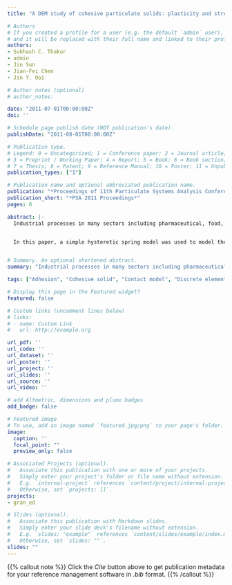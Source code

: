 ```yaml
---
title: "A DEM study of cohesive particulate solids: plasticity and stress-history dependency"

# Authors
# If you created a profile for a user (e.g. the default `admin` user), write the username (folder name) here 
# and it will be replaced with their full name and linked to their profile.
authors:
- Subhash C. Thakur
- admin
- Jin Sun
- Jian-Fei Chen
- Jin Y. Ooi

# Author notes (optional)
# author_notes:

date: "2011-07-01T00:00:00Z"
doi: ''

# Schedule page publish date (NOT publication's date).
publishDate: "2011-08-01T00:00:00Z"

# Publication type.
# Legend: 0 = Uncategorized; 1 = Conference paper; 2 = Journal article;
# 3 = Preprint / Working Paper; 4 = Report; 5 = Book; 6 = Book section;
# 7 = Thesis; 8 = Patent; 9 = Reference Manual; 10 = Poster; 11 = Unpublished;
publication_types: ["1"]

# Publication name and optional abbreviated publication name.
publication: "*Proceedings of 11th Particulate Systems Analysis Conference&#58; PSA 2011*"
publication_short: "*PSA 2011 Proceedings*"
pages: 6

abstract: |-
  Industrial processes in many sectors including pharmaceutical, food, and chemical sectors involve bulk materials with varying degree of cohesivity. Cohesive solids can experience a number of flow problems including arching, ratholing, segregation, channelling and flooding. A better understanding of these problems can help to improve the handling of these solids and provide optimised solutions. The discrete element method (DEM) using soft contact approach as proposed by Cundall and Strack (1979) has been widely used to investigate the behaviour of granular materials subject to a variety of loading conditions. This paper describes a study using DEM to model cohesive-frictional particulate solids. To produce realistic behaviour, the numerical model must capture the decreasing packing density often observed with increasing cohesivity and the cohesive behaviour that is stress history dependent. Whilst the commonly used JMR or DMT models of contact adhesion or the liquid bridge models for capillary action can predict bulk cohesion, they generally have difficulty in capturing the important stress-history dependent behaviour observed in real bulk solids.


  In this paper, a simple hysteretic spring model was used to model the elastic-plastic contact deformation, together with an adhesive force model. To elucidate the influence of the DEM contact parameters on the predicted bulk behaviour, this study investigates the relationship between the particle-level plasticity in the model and the predicted bulk plasticity for cohesive materials. In addition, an attempt was made to identify the cause of stress-history dependence from the particle-level properties which provide an effective platform for the further development of this promising model.


# Summary. An optional shortened abstract.
summary: "Industrial processes in many sectors including pharmaceutical, food, and chemical sectors involve bulk materials with varying degree of cohesivity. Cohesive solids can experience a number of flow problems including arching, ratholing, segregation, channelling and flooding. A better understanding of these problems can help to improve the handling of these solids and provide optimised solutions. The discrete element method (DEM) using soft contact approach as proposed by Cundall and Strack (1979) has been widely used to investigate the behaviour of granular materials subject to a variety of loading conditions. This paper describes a study using DEM to model cohesive-frictional particulate solids."

tags: ["Adhesion", "Cohesive solid", "Contact model", "Discrete element method", "DEM", "Granular material"]

# Display this page in the Featured widget?
featured: false

# Custom links (uncomment lines below)
# links:
# - name: Custom Link
#   url: http://example.org

url_pdf: ''
url_code: ''
url_dataset: ''
url_poster: ''
url_project: ''
url_slides: ''
url_source: ''
url_video: ''

# add Altmetric, dimensions and plumx badges
add_badge: false

# Featured image
# To use, add an image named `featured.jpg/png` to your page's folder. 
image:
  caption: ''
  focal_point: ""
  preview_only: false

# Associated Projects (optional).
#   Associate this publication with one or more of your projects.
#   Simply enter your project's folder or file name without extension.
#   E.g. `internal-project` references `content/project/internal-project/index.md`.
#   Otherwise, set `projects: []`.
projects:
- gran_ed

# Slides (optional).
#   Associate this publication with Markdown slides.
#   Simply enter your slide deck's filename without extension.
#   E.g. `slides: "example"` references `content/slides/example/index.md`.
#   Otherwise, set `slides: ""`.
slides: ""
---
```


{{% callout note %}}
Click the *Cite* button above to get publication metadata for your reference management software in *.bib* format.
{{% /callout %}}
